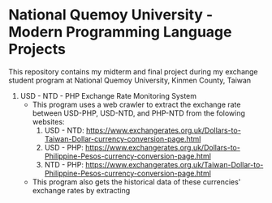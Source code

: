 # National Quemoy University - Modern Programming Language Projects
 This repository contains my midterm and final project during my exchange student program at National Quemoy University, Kinmen County, Taiwan

1. USD - NTD - PHP Exchange Rate Monitoring System
    - This program uses a web crawler to extract the exchange rate between USD-PHP, USD-NTD, and PHP-NTD from the folowing websites:
       1. USD - NTD: https://www.exchangerates.org.uk/Dollars-to-Taiwan-Dollar-currency-conversion-page.html
       2. USD - PHP: https://www.exchangerates.org.uk/Dollars-to-Philippine-Pesos-currency-conversion-page.html
       3. NTD - PHP: https://www.exchangerates.org.uk/Taiwan-Dollar-to-Philippine-Pesos-currency-conversion-page.html
   - This program also gets the historical data of these currencies' exchange rates by extracting  
